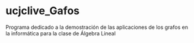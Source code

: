 # ucjclive_Gafos
Programa dedicado a la demostración de las aplicaciones de los grafos en la informática para la clase de Álgebra Lineal
